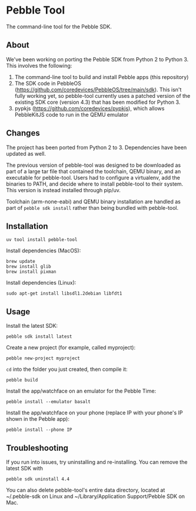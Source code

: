 # Pebble Tool

The command-line tool for the Pebble SDK.

## About

We've been working on porting the Pebble SDK from Python 2 to Python 3. This involves the following:
1. The command-line tool to build and install Pebble apps (this repository)
2. The SDK code in PebbleOS (https://github.com/coredevices/PebbleOS/tree/main/sdk). This isn't fully working yet, so pebble-tool currently uses a patched version of the existing SDK core (version 4.3) that has been modified for Python 3.
3. pypkjs (https://github.com/coredevices/pypkjs), which allows PebbleKitJS code to run in the QEMU emulator

## Changes

The project has been ported from Python 2 to 3. Dependencies have been updated as well.

The previous version of pebble-tool was designed to be downloaded as part of a large tar file that contained the toolchain, QEMU binary, and an executable for pebble-tool. Users had to configure a virtualenv, add the binaries to PATH, and decide where to install pebble-tool to their system. This version is instead installed through pip/uv.

Toolchain (arm-none-eabi) and QEMU binary installation are handled as part of `pebble sdk install` rather than being bundled with pebble-tool.

## Installation

```shell
uv tool install pebble-tool
```

Install dependencies (MacOS):
```shell
brew update
brew install glib
brew install pixman
```

Install dependencies (Linux):
```shell
sudo apt-get install libsdl1.2debian libfdt1
```

## Usage

Install the latest SDK:
```shell
pebble sdk install latest
```

Create a new project (for example, called myproject):
```shell
pebble new-project myproject
```

`cd` into the folder you just created, then compile it:
```shell
pebble build
```

Install the app/watchface on an emulator for the Pebble Time:
```shell
pebble install --emulator basalt
```

Install the app/watchface on your phone (replace IP with your phone's IP shown in the Pebble app):
```shell
pebble install --phone IP
```

## Troubleshooting

If you run into issues, try uninstalling and re-installing. You can remove the latest SDK with
```shell
pebble sdk uninstall 4.4
```

You can also delete pebble-tool's entire data directory, located at ~/.pebble-sdk on Linux and ~/Library/Application Support/Pebble SDK on Mac.